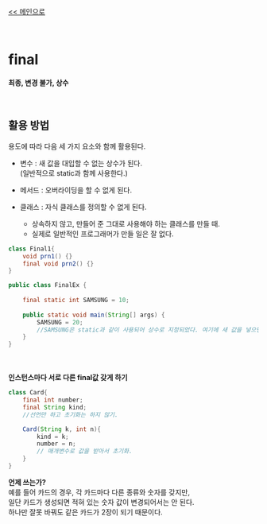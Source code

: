 [<< 메인으로](https://github.com/AtomicLiquors/Java_Wiki_Chb)

&nbsp;  


# final
**최종, 변경 불가, 상수**


&nbsp; 
## 활용 방법
용도에 따라 다음 세 가지 요소와 함께 활용된다. 
- 변수 : 새 값을 대입할 수 없는 상수가 된다.  
(일반적으로 static과 함께 사용한다.)

- 메서드 : 오버라이딩을 할 수 없게 된다.
- 클래스 : 자식 클래스를 정의할 수 없게 된다.  
    - 상속하지 않고, 만들어 준 그대로 사용해야 하는 클래스를 만들 때.
    - 실제로 일반적인 프로그래머가 만들 일은 잘 없다.


```java 
class Final1{
	void prn1() {}
	final void prn2() {}
}
```

```java
public class FinalEx {
	
	final static int SAMSUNG = 10;
	
	public static void main(String[] args) {
		SAMSUNG = 20;
		//SAMSUNG은 static과 같이 사용되어 상수로 지정되었다. 여기에 새 값을 넣으면 오류가 뜬다.
	}
}
```


&nbsp;  
&nbsp;  
**인스턴스마다 서로 다른 final값 갖게 하기**
```java
class Card{
    final int number; 
    final String kind; 
    //선언만 하고 초기화는 하지 않기.

    Card(String k, int n){
        kind = k;
        number = n;
        // 매개변수로 값을 받아서 초기화.
    }
}
```
**언제 쓰는가?**  
예를 들어 카드의 경우, 각 카드마다 다른 종류와 숫자를 갖지만,  
일단 카드가 생성되면 적혀 있는 숫자 값이 변경되어서는 안 된다.   
하나만 잘못 바꿔도 같은 카드가 2장이 되기 때문이다.